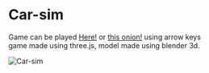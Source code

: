 # Car-sim

Game can be played [Here!](https://pugvsgold.github.io/carsim/)
or [this onion!](http://5m36g3r43e3zrwncdb5hiwly2rzeggvc75rhdnqsadvvkh2vcyftmlad.onion/carsim/) using arrow keys   
  game made using three.js, model made using blender 3d.

![Car-sim](https://pugvsgold.github.io/pics/car-sim.png "car")
